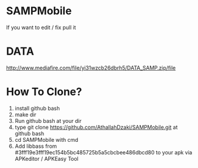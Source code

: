 # SAMPMobile
If you want to edit / fix pull it
# DATA
http://www.mediafire.com/file/yi31wzcb26dbrh5/DATA_SAMP.zip/file

# How To Clone?
1. install github bash
2. make dir
3. Run github bash at your dir
4. type git clone https://github.com/AthallahDzaki/SAMPMobile.git at github bash
5. cd SAMPMobile with cmd
6. Add libbass from #3fff19e3fff19ec154b5bc485725b5a5cbcbee486dbcd80 to your apk via APKeditor / APKEasy Tool
